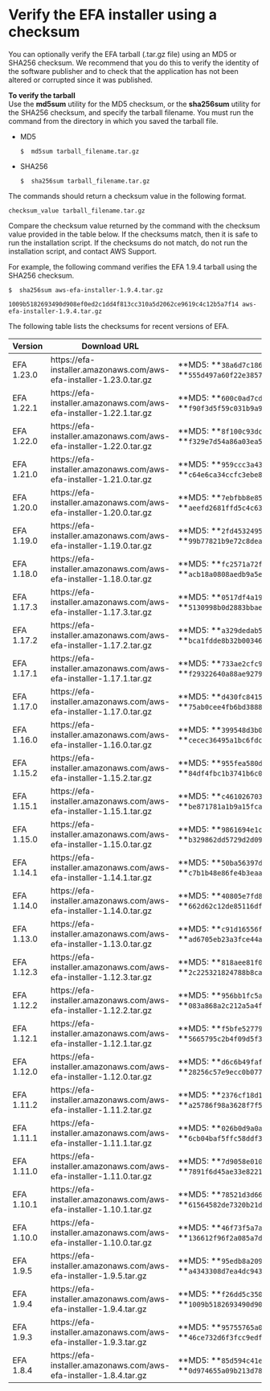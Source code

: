 # Verify the EFA installer using a checksum<a name="efa-verify"></a>

You can optionally verify the EFA tarball \(\.tar\.gz file\) using an MD5 or SHA256 checksum\. We recommend that you do this to verify the identity of the software publisher and to check that the application has not been altered or corrupted since it was published\.

**To verify the tarball**  
Use the **md5sum** utility for the MD5 checksum, or the **sha256sum** utility for the SHA256 checksum, and specify the tarball filename\. You must run the command from the directory in which you saved the tarball file\.
+ MD5

  ```
  $  md5sum tarball_filename.tar.gz
  ```
+ SHA256

  ```
  $  sha256sum tarball_filename.tar.gz
  ```

The commands should return a checksum value in the following format\.

```
checksum_value tarball_filename.tar.gz
```

Compare the checksum value returned by the command with the checksum value provided in the table below\. If the checksums match, then it is safe to run the installation script\. If the checksums do not match, do not run the installation script, and contact AWS Support\.

For example, the following command verifies the EFA 1\.9\.4 tarball using the SHA256 checksum\.

```
$  sha256sum aws-efa-installer-1.9.4.tar.gz
```

```
1009b5182693490d908ef0ed2c1dd4f813cc310a5d2062ce9619c4c12b5a7f14 aws-efa-installer-1.9.4.tar.gz
```

The following table lists the checksums for recent versions of EFA\.


| Version | Download URL | Checksums | 
| --- | --- | --- | 
| EFA 1\.23\.0 |  https://efa\-installer\.amazonaws\.com/aws\-efa\-installer\-1\.23\.0\.tar\.gz  |  **MD5: **`38a6d7c1861f5038dba4e441ca7683ca` **SHA256: **`555d497a60f22e3857fdeb3dfc53aa86d05926023c68c916d15d2dc3df6525bd`  | 
| EFA 1\.22\.1 |  https://efa\-installer\.amazonaws\.com/aws\-efa\-installer\-1\.22\.1\.tar\.gz  |  **MD5: **`600c0ad7cdbc06e8e846cb763f92901b` **SHA256: **`f90f3d5f59c031b9a964466b5401e86fd0429272408f6c207c3f9048254e9665`  | 
| EFA 1\.22\.0 |  https://efa\-installer\.amazonaws\.com/aws\-efa\-installer\-1\.22\.0\.tar\.gz  |  **MD5: **`8f100c93dc8ab519c2aeb5dab89e98f8` **SHA256: **`f329e7d54a86a03ea51da6ea9a5b68fb354fbae4a57a02f9592e21fce431dc3a`  | 
| EFA 1\.21\.0 |  https://efa\-installer\.amazonaws\.com/aws\-efa\-installer\-1\.21\.0\.tar\.gz  |  **MD5: **`959ccc3a4347461909ec02ed3ba7c372` **SHA256: **`c64e6ca34ccfc3ebe8e82d08899ae8442b3ef552541cf5429c43d11a04333050`  | 
| EFA 1\.20\.0 |  https://efa\-installer\.amazonaws\.com/aws\-efa\-installer\-1\.20\.0\.tar\.gz  |  **MD5: **`7ebfbb8e85f1b94709df4ab3db47913b` **SHA256: **`aeefd2681ffd5c4c631d1502867db5b831621d6eb85b61fe3ec80df983d1dcf0`  | 
| EFA 1\.19\.0 |  https://efa\-installer\.amazonaws\.com/aws\-efa\-installer\-1\.19\.0\.tar\.gz  |  **MD5: **`2fd45324953347ec5518da7e3fefa0ec` **SHA256: **`99b77821b9e72c8dea015cc92c96193e8db307deee05b91a58094cc331f16709`  | 
| EFA 1\.18\.0 |  https://efa\-installer\.amazonaws\.com/aws\-efa\-installer\-1\.18\.0\.tar\.gz  |  **MD5: **`fc2571a72f5d3c7b7b576ce2de38d91e` **SHA256: **`acb18a0808aedb9a5e485f1469225b9ac97f21db9af78e4cd6939700debe1cb6`  | 
| EFA 1\.17\.3 |  https://efa\-installer\.amazonaws\.com/aws\-efa\-installer\-1\.17\.3\.tar\.gz  |  **MD5: **`0517df4a190356ab559235147174cafd` **SHA256: **`5130998b0d2883bbae189b21ab215ecbc1b01ae0231659a9b4a17b0a33ebc6ca`  | 
| EFA 1\.17\.2 |  https://efa\-installer\.amazonaws\.com/aws\-efa\-installer\-1\.17\.2\.tar\.gz  |  **MD5: **`a329dedab53c4832df218a24449f4c9a` **SHA256: **`bca1fdde8b32b00346e175e597ffab32a09a08ee9ab136875fb38283cc4cd099`  | 
| EFA 1\.17\.1 |  https://efa\-installer\.amazonaws\.com/aws\-efa\-installer\-1\.17\.1\.tar\.gz  |  **MD5: **`733ae2cfc9d14b52017eaf0a2ab6b0ff` **SHA256: **`f29322640a88ae9279805993cb836276ea240623820848463ca686c8ce02136f`  | 
| EFA 1\.17\.0 |  https://efa\-installer\.amazonaws\.com/aws\-efa\-installer\-1\.17\.0\.tar\.gz  |  **MD5: **`d430fc841563c11c3805c5f82a4746b1` **SHA256: **`75ab0cee4fb6bd38889dce313183f5d3a83bd233e0a6ef6205d8352821ea901d`  | 
| EFA 1\.16\.0 |  https://efa\-installer\.amazonaws\.com/aws\-efa\-installer\-1\.16\.0\.tar\.gz  |  **MD5: **`399548d3b0d2e812d74dd67937b696b4` **SHA256: **`cecec36495a1bc6fdc82f97761a541e4fb6c9a3cbf3cfcb145acf25ea5dbd45b`  | 
| EFA 1\.15\.2 |  https://efa\-installer\.amazonaws\.com/aws\-efa\-installer\-1\.15\.2\.tar\.gz  |  **MD5: **`955fea580d5170b05823d51acde7ca21` **SHA256: **`84df4fbc1b3741b6c073176287789a601a589313accc8e6653434e8d4c20bd49`  | 
| EFA 1\.15\.1 |  https://efa\-installer\.amazonaws\.com/aws\-efa\-installer\-1\.15\.1\.tar\.gz  |  **MD5: **`c4610267039f72bbe4e35d7bf53519bc` **SHA256: **`be871781a1b9a15fca342a9d169219260069942a8bda7a8ad06d4baeb5e2efd7`  | 
| EFA 1\.15\.0 |  https://efa\-installer\.amazonaws\.com/aws\-efa\-installer\-1\.15\.0\.tar\.gz  |  **MD5: **`9861694e1cc00d884fadac07d22898be` **SHA256: **`b329862dd5729d2d098d0507fb486bf859d7c70ce18b61c302982234a3a5c88f`  | 
| EFA 1\.14\.1 |  https://efa\-installer\.amazonaws\.com/aws\-efa\-installer\-1\.14\.1\.tar\.gz  |  **MD5: **`50ba56397d359e57872fde1f74d4168a` **SHA256: **`c7b1b48e86fe4b3eaa4299d3600930919c4fe6d88cc6e2c7e4a408a3f16452c7`  | 
| EFA 1\.14\.0 |  https://efa\-installer\.amazonaws\.com/aws\-efa\-installer\-1\.14\.0\.tar\.gz  |  **MD5: **`40805e7fd842c36ececb9fd7f921b1ae` **SHA256: **`662d62c12de85116df33780d40e0533ef7dad92709f4f613907475a7a1b60a97`  | 
| EFA 1\.13\.0 |  https://efa\-installer\.amazonaws\.com/aws\-efa\-installer\-1\.13\.0\.tar\.gz  |  **MD5: **`c91d16556f4fd53becadbb345828221e` **SHA256: **`ad6705eb23a3fce44af3afc0f7643091595653a723ad0374084f4f2b715192e1`  | 
| EFA 1\.12\.3 |  https://efa\-installer\.amazonaws\.com/aws\-efa\-installer\-1\.12\.3\.tar\.gz  |  **MD5: **`818aee81f097918cfaebd724eddea678` **SHA256: **`2c225321824788b8ca3fbc118207b944cdb096b847e1e0d1d853ef2f0d727172`  | 
| EFA 1\.12\.2 |  https://efa\-installer\.amazonaws\.com/aws\-efa\-installer\-1\.12\.2\.tar\.gz  |  **MD5: **`956bb1fc5ae0d6f0f87d2e481d49fccf` **SHA256: **`083a868a2c212a5a4fcf3e4d732b685ce39cceb3ca7e5d50d0b74e7788d06259`  | 
| EFA 1\.12\.1 |  https://efa\-installer\.amazonaws\.com/aws\-efa\-installer\-1\.12\.1\.tar\.gz  |  **MD5: **`f5bfe52779df435188b0a2874d0633ea` **SHA256: **`5665795c2b4f09d5f3f767506d4d4c429695b36d4a17e5758b27f033aee58900`  | 
| EFA 1\.12\.0 |  https://efa\-installer\.amazonaws\.com/aws\-efa\-installer\-1\.12\.0\.tar\.gz  |  **MD5: **`d6c6b49fafb39b770297e1cc44fe68a6` **SHA256: **`28256c57e9ecc0b0778b41c1f777a9982b4e8eae782343dfe1246079933dca59`  | 
| EFA 1\.11\.2 |  https://efa\-installer\.amazonaws\.com/aws\-efa\-installer\-1\.11\.2\.tar\.gz  |  **MD5: **`2376cf18d1353a4551e35c33d269c404` **SHA256: **`a25786f98a3628f7f54f7f74ee2b39bc6734ea9374720507d37d3e8bf8ee1371`  | 
| EFA 1\.11\.1 |  https://efa\-installer\.amazonaws\.com/aws\-efa\-installer\-1\.11\.1\.tar\.gz  |  **MD5: **`026b0d9a0a48780cc7406bd51997b1c0` **SHA256: **`6cb04baf5ffc58ddf319e956b5461289199c8dd805fe216f8f9ab8d102f6d02a`  | 
| EFA 1\.11\.0 |  https://efa\-installer\.amazonaws\.com/aws\-efa\-installer\-1\.11\.0\.tar\.gz  |  **MD5: **`7d9058e010ad65bf2e14259214a36949` **SHA256: **`7891f6d45ae33e822189511c4ea1d14c9d54d000f6696f97be54e915ce2c9dfa`  | 
| EFA 1\.10\.1 |  https://efa\-installer\.amazonaws\.com/aws\-efa\-installer\-1\.10\.1\.tar\.gz  |  **MD5: **`78521d3d668be22976f46c6fecc7b730` **SHA256: **`61564582de7320b21de319f532c3a677d26cc46785378eb3b95c636506b9bcb4`  | 
| EFA 1\.10\.0 |  https://efa\-installer\.amazonaws\.com/aws\-efa\-installer\-1\.10\.0\.tar\.gz  |  **MD5: **`46f73f5a7afe41b4bb918c81888fefa9` **SHA256: **`136612f96f2a085a7d98296da0afb6fa807b38142e2fc0c548fa986c41186282`  | 
| EFA 1\.9\.5 |  https://efa\-installer\.amazonaws\.com/aws\-efa\-installer\-1\.9\.5\.tar\.gz  |  **MD5: **`95edb8a209c18ba8d250409846eb6ef4` **SHA256: **`a4343308d7ea4dc943ccc21bcebed913e8868e59bfb2ac93599c61a7c87d7d25`  | 
| EFA 1\.9\.4 |  https://efa\-installer\.amazonaws\.com/aws\-efa\-installer\-1\.9\.4\.tar\.gz  |  **MD5: **`f26dd5c350422c1a985e35947fa5aa28` **SHA256: **`1009b5182693490d908ef0ed2c1dd4f813cc310a5d2062ce9619c4c12b5a7f14`  | 
| EFA 1\.9\.3 |  https://efa\-installer\.amazonaws\.com/aws\-efa\-installer\-1\.9\.3\.tar\.gz  |  **MD5: **`95755765a097802d3e6d5018d1a5d3d6` **SHA256: **`46ce732d6f3fcc9edf6a6e9f9df0ad136054328e24675567f7029edab90c68f1`  | 
| EFA 1\.8\.4 |  https://efa\-installer\.amazonaws\.com/aws\-efa\-installer\-1\.8\.4\.tar\.gz  |  **MD5: **`85d594c41e831afc6c9305263140457e` **SHA256: **`0d974655a09b213d7859e658965e56dc4f23a0eee2dc44bb41b6d039cc5bab45`  | 